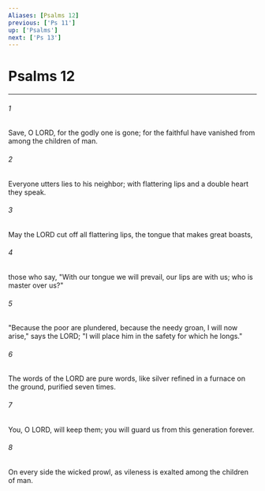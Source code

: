 ```yaml
---
Aliases: [Psalms 12]
previous: ['Ps 11']
up: ['Psalms']
next: ['Ps 13']
---
```

# Psalms 12

***

 

###### 1 
Save, O LORD, for the godly one is gone; 
 for the faithful have vanished from among the children of man. 
 
 

###### 2 
Everyone utters lies to his neighbor; 
 with flattering lips and a double heart they speak.
 
 

###### 3 
May the LORD cut off all flattering lips, 
 the tongue that makes great boasts, 
 
 

###### 4 
those who say, "With our tongue we will prevail, 
 our lips are with us; who is master over us?"
 
 

###### 5 
"Because the poor are plundered, because the needy groan, 
 I will now arise," says the LORD; 
 "I will place him in the safety for which he longs." 
 
 

###### 6 
The words of the LORD are pure words, 
 like silver refined in a furnace on the ground, 
 purified seven times.
 
 

###### 7 
You, O LORD, will keep them; 
 you will guard us from this generation forever. 
 
 

###### 8 
On every side the wicked prowl, 
 as vileness is exalted among the children of man.
 
